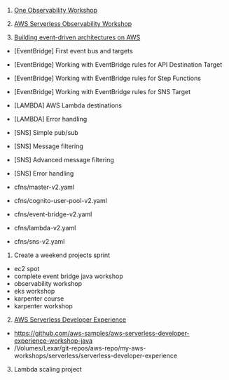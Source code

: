
1. [One Observability Workshop](https://catalog.workshops.aws/observability/en-US)
1. [AWS Serverless Observability Workshop](https://catalog.us-east-1.prod.workshops.aws/workshops/b3fc5f7a-ff34-41fa-a9f2-4cd9e093e6ff/en-US)

1. [Building event-driven architectures on AWS](https://catalog.us-east-1.prod.workshops.aws/workshops/63320e83-6abc-493d-83d8-f822584fb3cb/en-US)

- [EventBridge] First event bus and targets
- [EventBridge] Working with EventBridge rules for API Destination Target
- [EventBridge] Working with EventBridge rules for Step Functions
- [EventBridge] Working with EventBridge rules for SNS Target

- [LAMBDA] AWS Lambda destinations
- [LAMBDA] Error handling
- [SNS] Simple pub/sub
- [SNS] Message filtering
- [SNS] Advanced message filtering
- [SNS] Error handling

- cfns/master-v2.yaml
- cfns/cognito-user-pool-v2.yaml
- cfns/event-bridge-v2.yaml
- cfns/lambda-v2.yaml
- cfns/sns-v2.yaml

1. Create a weekend projects sprint
- ec2 spot
- complete event bridge java workshop
- observability workshop
- eks workshop
- karpenter course
- karpenter workshop

2. [AWS Serverless Developer Experience](https://catalog.workshops.aws/serverless-developer-experience/en-US)
- https://github.com/aws-samples/aws-serverless-developer-experience-workshop-java
- /Volumes/Lexar/git-repos/aws-repo/my-aws-workshops/serverless/serverless-developer-experience

3. Lambda scaling project